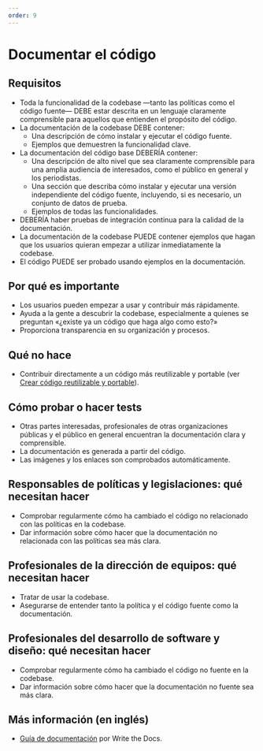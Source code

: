 ```yaml
---
order: 9
---
```

# Documentar el código

## Requisitos

* Toda la funcionalidad de la codebase —tanto las políticas como el código fuente— DEBE estar descrita en un lenguaje claramente comprensible para aquellos que entienden el propósito del código.
* La documentación de la codebase DEBE contener:
  * Una descripción de cómo instalar y ejecutar el código fuente.
  * Ejemplos que demuestren la funcionalidad clave.
* La documentación del código base DEBERÍA contener:
  * Una descripción de alto nivel que sea claramente comprensible para una amplia audiencia de interesados, como el público en general y los periodistas.
  * Una sección que describa cómo instalar y ejecutar una versión independiente del código fuente, incluyendo, si es necesario, un conjunto de datos de prueba.
  * Ejemplos de todas las funcionalidades.
* DEBERÍA haber pruebas de integración continua para la calidad de la documentación.
* La documentación de la codebase PUEDE contener ejemplos que hagan que los usuarios quieran empezar a utilizar inmediatamente la codebase.
* El código PUEDE ser probado usando ejemplos en la documentación.

## Por qué es importante

* Los usuarios pueden empezar a usar y contribuir más rápidamente.
* Ayuda a la gente a descubrir la codebase, especialmente a quienes se preguntan «¿existe ya un código que haga algo como esto?»
* Proporciona transparencia en su organización y procesos.

## Qué no hace

* Contribuir directamente a un código más reutilizable y portable (ver [Crear código reutilizable y portable](./reusable-and-portable-codebases.md)).

## Cómo probar o hacer tests

* Otras partes interesadas, profesionales de otras organizaciones públicas y el público en general encuentran la documentación clara y comprensible.
* La documentación es generada a partir del código.
* Las imágenes y los enlaces son comprobados automáticamente.

## Responsables de políticas y legislaciones: qué necesitan hacer

* Comprobar regularmente cómo ha cambiado el código no relacionado con las políticas en la codebase.
* Dar información sobre cómo hacer que la documentación no relacionada con las políticas sea más clara.

## Profesionales de la dirección de equipos: qué necesitan hacer

* Tratar de usar la codebase.
* Asegurarse de entender tanto la política y el código fuente como la documentación.

## Profesionales del desarrollo de software y diseño: qué necesitan hacer

* Comprobar regularmente cómo ha cambiado el código no fuente en la codebase.
* Dar información sobre cómo hacer que la documentación no fuente sea más clara.

## Más información (en inglés)

* [Guía de documentación](https://www.writethedocs.org/guide/) por Write the Docs.
